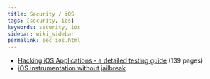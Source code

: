```yaml
---
title: Security / iOS
tags: [security, ios]
keywords: security, ios
sidebar: wiki_sidebar
permalink: sec_ios.html
---
```

* [Hacking iOS Applications - a detailed testing guide](https://web.securityinnovation.com/hubfs/iOS%20Hacking%20Guide.pdf) (139 pages)
* [iOS instrumentation without jailbreak](https://www.nccgroup.trust/uk/about-us/newsroom-and-events/blogs/2016/october/ios-instrumentation-without-jailbreak/)
